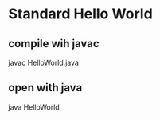 # Standard Hello World

## compile wih javac
javac HelloWorld.java

## open with java
java HelloWorld
